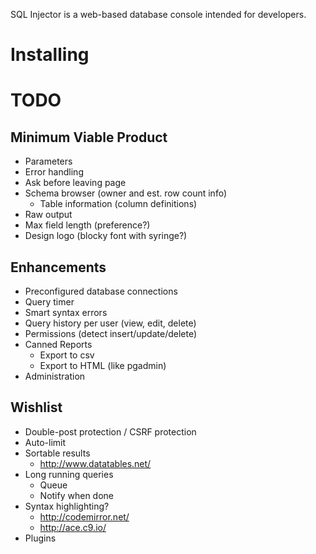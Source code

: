SQL Injector is a web-based database console intended for developers.  

Installing
==========



TODO
====
## Minimum Viable Product
* Parameters
* Error handling
* Ask before leaving page
* Schema browser (owner and est. row count info)
  * Table information (column definitions)
* Raw output
* Max field length (preference?)
* Design logo (blocky font with syringe?)

## Enhancements
* Preconfigured database connections
* Query timer
* Smart syntax errors
* Query history per user (view, edit, delete)
* Permissions (detect insert/update/delete)
* Canned Reports
  * Export to csv
  * Export to HTML (like pgadmin)
* Administration

## Wishlist
* Double-post protection / CSRF protection
* Auto-limit
* Sortable results
  * http://www.datatables.net/
* Long running queries
  * Queue 
  * Notify when done
* Syntax highlighting?
  * http://codemirror.net/
  * http://ace.c9.io/
* Plugins

